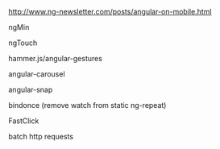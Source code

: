 http://www.ng-newsletter.com/posts/angular-on-mobile.html

ngMin

ngTouch

hammer.js/angular-gestures

angular-carousel

angular-snap

bindonce (remove watch from static ng-repeat)

FastClick

batch http requests
